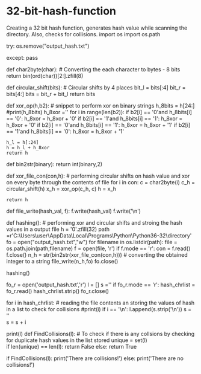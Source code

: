 # 32-bit-hash-function
Creating a 32 bit hash function, generates hash value while scanning the directory. Also, checks for collisions.
import os
import os.path 

try:
    os.remove("output_hash.txt")
    
except:
    pass

def char2byte(char):   # Converting the each character to bytes - 8 bits
    return bin(ord(char))[2:].zfill(8)

def circular_shift(bits): # Circular shifts by 4 places
    bit_l = bits[:4]
    bit_r = bits[4:]
    bits = bit_r + bit_l
    return bits

def xor_op(h,b2):  # snippet to perform xor on binary strings
    h_8bits = h[24:]
    #print(h_8bits)
    h_8xor =''
    for i in range(len(b2)):
        if b2[i] == '0'and h_8bits[i] == '0':
            h_8xor = h_8xor + '0'
        if b2[i] == '1'and h_8bits[i] == '1':
            h_8xor = h_8xor + '0'
        if b2[i] == '0'and h_8bits[i] == '1':
            h_8xor = h_8xor + '1'
        if b2[i] == '1'and h_8bits[i] == '0':
            h_8xor = h_8xor + '1'

    h_l = h[:24]
    h = h_l + h_8xor
    return h

def bin2str(binary):
    return int(binary,2)
       
def xor_file_con(con,h):   # performing circular shifts on hash value and xor on every byte through the contents of file
    for i in con:
        c = char2byte(i)
        c_h = circular_shift(h)
        x_h = xor_op(c_h, c)
        h = x_h

    return h
        
def file_write(hash_val, f):
    f.write(hash_val)
    f.write('\n')
    

def hashing():       # performing xor and circular shifts and stroing the hash values in a output file
    h = '0'.zfill(32)
    path =r'C:\Users\user\AppData\Local\Programs\Python\Python36-32\directory'
    fo = open("output_hash.txt","w")
    for filename in os.listdir(path):
        file = os.path.join(path,filename)
        f = open(file, 'r')
        if f.mode == 'r':
            con = f.read()
            f.close()
        n_h = str(bin2str(xor_file_con(con,h)))  # converting the obtained integer to a string
        file_write(n_h,fo)
    fo.close()       
    


hashing()


fo_r = open('output_hash.txt','r')
l = []
s =''
if fo_r.mode == 'r':
    hash_chrlist = fo_r.read()
    hash_chrlist.strip()
    fo_r.close()

for i in hash_chrlist: # reading the file contents an storing the values of hash in a list to check for collisions
    #print(i)
    if i == '\n':
        l.append(s.strip('\n'))
        s = ''    
    s = s + i
      
print(l)
def FindCollisions(l):  # To check if there is any collsions by checking for duplicate hash values in the list stored 
    unique = set(l)  
    if len(unique) == len(l):
        return False
    else:
        return True

if FindCollisions(l):
    print('There are collisions!')
else:
    print('There are no collisions!')

